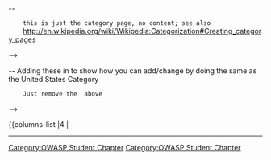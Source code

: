 \--

`    this is just the category page, no content; see also`
`    `<http://en.wikipedia.org/wiki/Wikipedia:Categorization#Creating_category_pages>

\--\>

\-- Adding these in to show how you can add/change by doing the same as
the United States Category

`    Just remove the  above`

\--\>

{{columns-list |4 |

-----

</noinclude>

[Category:OWASP Student
Chapter](Category:OWASP_Student_Chapter "wikilink") [Category:OWASP
Student Chapter](Category:OWASP_Student_Chapter "wikilink")